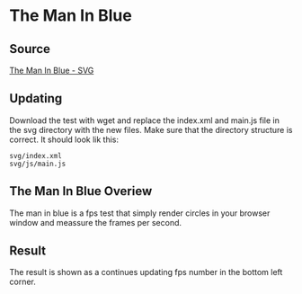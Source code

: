 The Man In Blue
===============

## Source
[The Man In Blue - SVG](http://themaninblue.com/experiment/AnimationBenchmark/svg/)

## Updating
Download the test with wget and replace the index.xml and main.js file in the svg directory with the new files. Make sure that the directory structure is correct. It should look lik this:

    svg/index.xml
    svg/js/main.js


## The Man In Blue Overiew
The man in blue is a fps test that simply render circles in your browser window and meassure the frames per second.

## Result 
The result is shown as a continues updating fps number in the bottom left corner. 

